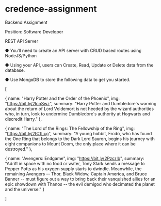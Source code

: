 # credence-assignment

Backend Assignment 

Position: Software Developer 

REST API Server 


● You’ll need to create an API server with CRUD based routes using NodeJS/Python 

● Using your API, users can Create, Read, Update or Delete data from the database. 

● Use MongoDB to store the following data to get you started. 

[

  { 
    name: "Harry Potter and the Order of the Phoenix", 
    img: "https://bit.ly/2IcnSwz", 
    summary: "Harry Potter and Dumbledore's warning about the return of Lord Voldemort is not heeded by the wizard authorities who, in turn, look to undermine Dumbledore's authority at Hogwarts and discredit Harry." 
  },
  
  { 
    name: "The Lord of the Rings: The Fellowship of the Ring", 
    img: "https://bit.ly/2tC1Lcg", 
    summary: "A young hobbit, Frodo, who has found the One Ring that 
              belongs to the Dark Lord Sauron, begins his journey with eight companions to Mount Doom, the only place where it can be destroyed." 
  },
  
  { 
    name: "Avengers: Endgame", 
    img: "https://bit.ly/2Pzczlb", 
    summary: "Adrift in space with no food or water, Tony Stark sends a 
              message to Pepper Potts as his oxygen supply starts to dwindle. Meanwhile, the remaining Avengers -- Thor, Black Widow, Captain America, and Bruce Banner -- must figure out a way to bring back their vanquished allies for an epic showdown with Thanos -- the evil demigod who decimated the planet and the universe." 
  }
  
] 

